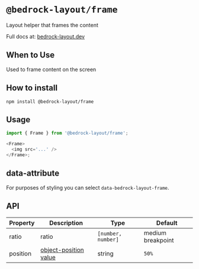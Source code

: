 # `@bedrock-layout/frame`

Layout helper that frames the content

Full docs at: [bedrock-layout.dev](https://bedrock-layout.dev/)

## When to Use

Used to frame content on the screen

## How to install

`npm install @bedrock-layout/frame`

## Usage

```javascript
import { Frame } from '@bedrock-layout/frame';

<Frame>
  <img src='...' />
</Frame>;
```

## data-attribute

For purposes of styling you can select `data-bedrock-layout-frame`.

## API

| Property | Description                                                                               | Type               | Default           |
| -------- | ----------------------------------------------------------------------------------------- | ------------------ | ----------------- |
| ratio    | ratio                                                                                     | `[number, number]` | medium breakpoint |
| position | [object-position value](https://developer.mozilla.org/en-US/docs/Web/CSS/object-position) | string             | `50%`             |
